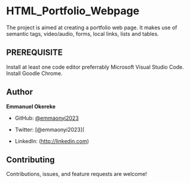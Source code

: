 # HTML_Portfolio_Webpage
The project is aimed at creating a portfolio web page. It makes use of semantic tags, video/audio, forms, local links, lists and tables.

## PREREQUISITE
Install at least one code editor preferrably Microsoft Visual Studio Code.
Install Goodle Chrome.

## Author
**Emmanuel Okereke**

- GitHub: [@emmaonyi2023](https://github.com/emmaonyi2023)

- Twitter: [@emmaonyi2023](

- LinkedIn: (http://linkedin.com)

## Contributing
Contributions, issues, and feature requests are welcome!

